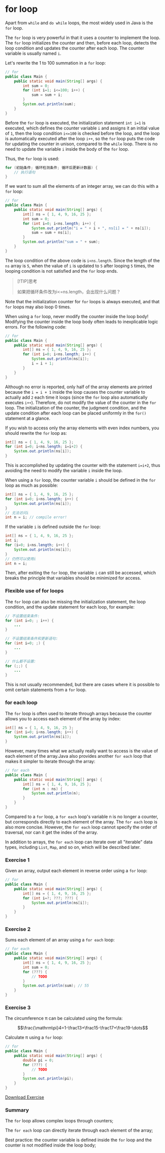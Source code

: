 <!-- TRANSLATED by md-translate -->
# for loop

Apart from `while` and `do while` loops, the most widely used in Java is the `for` loop.

The `for` loop is very powerful in that it uses a counter to implement the loop. The `for` loop initializes the counter and then, before each loop, detects the loop condition and updates the counter after each loop. The counter variable is usually named `i`.

Let's rewrite the 1 to 100 summation in a `for` loop:

```java
// for
public class Main {
    public static void main(String[] args) {
        int sum = 0;
        for (int i=1; i<=100; i++) {
            sum = sum + i;
        }
        System.out.println(sum);
    }
}
```

Before the `for` loop is executed, the initialization statement `int i=1` is executed, which defines the counter variable `i` and assigns it an initial value of `1`, then the loop condition `i<=100` is checked before the loop, and the loop is automatically executed after the loop `i++`, so the `for` loop puts the code for updating the counter in unison, compared to the `while` loop. There is no need to update the variable `i` inside the body of the `for` loop.

Thus, the `for` loop is used:

```java
for (初始条件; 循环检测条件; 循环后更新计数器) {
    // 执行语句
}
```

If we want to sum all the elements of an integer array, we can do this with a `for` loop:

```java
// for
public class Main {
    public static void main(String[] args) {
        int[] ns = { 1, 4, 9, 16, 25 };
        int sum = 0;
        for (int i=0; i<ns.length; i++) {
            System.out.println("i = " + i + ", ns[i] = " + ns[i]);
            sum = sum + ns[i];
        }
        System.out.println("sum = " + sum);
    }
}
```

The loop condition of the above code is `i<ns.length`. Since the length of the `ns` array is `5`, when the value of `i` is updated to `5` after looping `5` times, the looping condition is not satisfied and the `for` loop ends.

> [!TIP]思考
>
> 如果把循环条件改为i<=ns.length，会出现什么问题？

Note that the initialization counter for `for` loops is always executed, and that `for` loops may also loop 0 times.

When using a `for` loop, never modify the counter inside the loop body! Modifying the counter inside the loop body often leads to inexplicable logic errors. For the following code:

```java
// for
public class Main {
    public static void main(String[] args) {
        int[] ns = { 1, 4, 9, 16, 25 };
        for (int i=0; i<ns.length; i++) {
            System.out.println(ns[i]);
            i = i + 1;
        }
    }
}
```

Although no error is reported, only half of the array elements are printed because the `i = i + 1` inside the loop causes the counter variable to actually add `2` each time it loops (since the `for` loop also automatically executes `i++`). Therefore, do not modify the value of the counter in the `for` loop. The initialization of the counter, the judgment condition, and the update condition after each loop can be placed uniformly in the `for()` statement at a glance.

If you wish to access only the array elements with even index numbers, you should rewrite the `for` loop as:

```java
int[] ns = { 1, 4, 9, 16, 25 };
for (int i=0; i<ns.length; i=i+2) {
    System.out.println(ns[i]);
}
```

This is accomplished by updating the counter with the statement `i=i+2`, thus avoiding the need to modify the variable `i` inside the loop.

When using a `for` loop, the counter variable `i` should be defined in the `for` loop as much as possible:

```java
int[] ns = { 1, 4, 9, 16, 25 };
for (int i=0; i<ns.length; i++) {
    System.out.println(ns[i]);
}
// 无法访问i
int n = i; // compile error!
```

If the variable `i` is defined outside the `for` loop:

```java
int[] ns = { 1, 4, 9, 16, 25 };
int i;
for (i=0; i<ns.length; i++) {
    System.out.println(ns[i]);
}
// 仍然可以使用i
int n = i;
```

Then, after exiting the `for` loop, the variable `i` can still be accessed, which breaks the principle that variables should be minimized for access.

### Flexible use of for loops

The `for` loop can also be missing the initialization statement, the loop condition, and the update statement for each loop, for example:

```java
// 不设置结束条件:
for (int i=0; ; i++) {
    ...
}
```

```java
// 不设置结束条件和更新语句:
for (int i=0; ;) {
    ...
}
```

```java
// 什么都不设置:
for (;;) {
    ...
}
```

This is not usually recommended, but there are cases where it is possible to omit certain statements from a `for` loop.

### for each loop

The `for` loop is often used to iterate through arrays because the counter allows you to access each element of the array by index:

```java
int[] ns = { 1, 4, 9, 16, 25 };
for (int i=0; i<ns.length; i++) {
    System.out.println(ns[i]);
}
```

However, many times what we actually really want to access is the value of each element of the array.Java also provides another `for each` loop that makes it simpler to iterate through the array:

```java
// for each
public class Main {
    public static void main(String[] args) {
        int[] ns = { 1, 4, 9, 16, 25 };
        for (int n : ns) {
            System.out.println(n);
        }
    }
}
```

Compared to a `for` loop, a `for each` loop's variable n is no longer a counter, but corresponds directly to each element of the array. The `for each` loop is also more concise. However, the `for each` loop cannot specify the order of traversal, nor can it get the index of the array.

In addition to arrays, the `for each` loop can iterate over all "iterable" data types, including `List`, `Map`, and so on, which will be described later.

### Exercise 1

Given an array, output each element in reverse order using a `for` loop:

```java
// for
public class Main {
    public static void main(String[] args) {
        int[] ns = { 1, 4, 9, 16, 25 };
        for (int i=?; ???; ???) {
            System.out.println(ns[i]);
        }
    }
}
```

### Exercise 2

Sums each element of an array using a `for each` loop:

```java
// for each
public class Main {
    public static void main(String[] args) {
        int[] ns = { 1, 4, 9, 16, 25 };
        int sum = 0;
        for (???) {
            // TODO
        }
        System.out.println(sum); // 55
    }
}
```

### Exercise 3

The circumference π can be calculated using the formula:

```math
\frac{\mathrm\pi}4=1-\frac13+\frac15-\frac17+\frac19-\dots
```

Calculate π using a `for` loop:

```java
// for
public class Main {
    public static void main(String[] args) {
        double pi = 0;
        for (???) {
            // TODO
        }
        System.out.println(pi);
    }
}
```

[Download Exercise](flow-for.zip)

### Summary

The `for` loop allows complex loops through counters;

The `for each` loop can directly iterate through each element of the array;

Best practice: the counter variable is defined inside the `for` loop and the counter is not modified inside the loop body;
